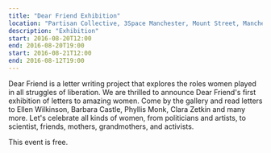 ```yaml
---
title: "Dear Friend Exhibition"
location: "Partisan Collective, 3Space Manchester, Mount Street, Manchester M2 3NN"
description: "Exhibition"
start: 2016-08-20T12:00
end: 2016-08-20T19:00
start: 2016-08-21T12:00
end: 2016-08-12T19:00
---
```

Dear Friend is a letter writing project that explores the roles women played in all struggles of liberation. We are thrilled to announce Dear Friend's first exhibition of letters to amazing women. Come by the gallery and read letters to Ellen Wilkinson, Barbara Castle, Phyllis Monk, Clara Zetkin and many more. Let's celebrate all kinds of women, from politicians and artists, to scientist, friends, mothers, grandmothers, and activists.

This event is free.